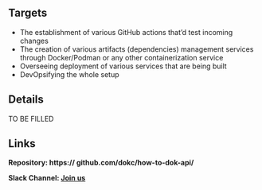 ## Targets

- The establishment of various GitHub actions that’d test incoming changes
- The creation of various artifacts (dependencies) management services through Docker/Podman or any other containerization service
- Overseeing deployment of various services that are being built
- DevOpsifying the whole setup


## Details

TO BE FILLED

## Links

**Repository: https:// github.com/dokc/how-to-dok-api/**

**Slack Channel: [Join us](https://dokcommunity.slack.com/archives/C036V1Q2SQM)**
